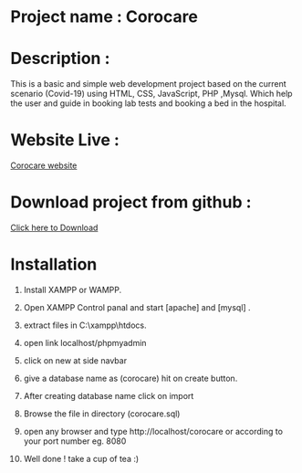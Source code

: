 # Project name : Corocare

# Description : 

This is a basic and simple web development project based on the current scenario (Covid-19) using HTML, CSS, JavaScript, PHP ,Mysql. Which help the user and guide in booking lab tests and booking a bed in the hospital.


# Website Live :

[Corocare website](https://corocare.epizy.com/)


# Download project from github :

[Click here to Download](https://github.com/mravirajsingh/corocare)



# Installation

   1. Install XAMPP or WAMPP.

   2. Open XAMPP Control panal and start [apache] and [mysql] .

   3. extract files in C:\xampp\htdocs.

   4. open link localhost/phpmyadmin

   5. click on new at side navbar
   
   6.  give a database name as (corocare) hit on create button.

   7. After creating database name click on import
   
   8. Browse the file in directory (corocare.sql)

   9. open any browser and type http://localhost/corocare or according to your port number eg. 8080
   
   10. Well done ! take a cup of tea :)
   
